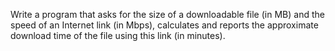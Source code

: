 Write a program that asks for the size of a downloadable file (in MB) and the speed of an Internet link (in Mbps), calculates and reports the approximate download time of the file using this link (in minutes).